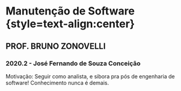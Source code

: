 # Manutenção de Software  {style=text-align:center}

## PROF. BRUNO ZONOVELLI
### 2020.2 - José Fernando de Souza Conceição

Motivação: Seguir como analista, e sibora pra pós de engenharia de software! Conhecimento nunca é demais.